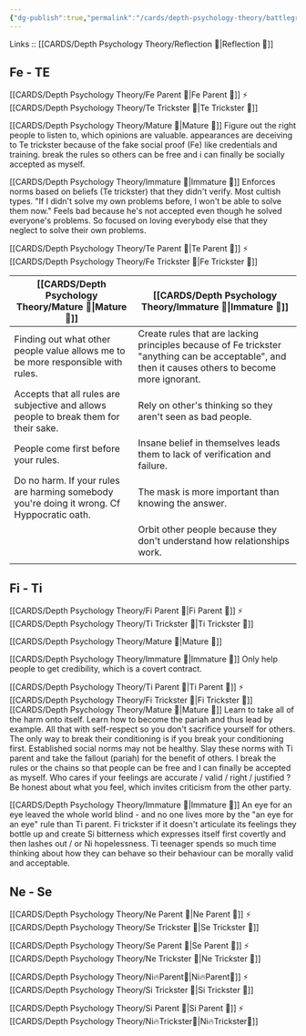 ```yaml
---
{"dg-publish":true,"permalink":"/cards/depth-psychology-theory/battleground-of-responsibility/","noteIcon":"","created":"2023-01-06T16:46:08.251+01:00","updated":"2023-04-14T15:28:33.441+02:00"}
---
```


Links :: [[CARDS/Depth Psychology Theory/Reflection 🔀\|Reflection 🔀]] 

## Fe - TE
[[CARDS/Depth Psychology Theory/Fe Parent 🤨\|Fe Parent 🤨]] ⚡ [[CARDS/Depth Psychology Theory/Te Trickster 🤡\|Te Trickster 🤡]]

[[CARDS/Depth Psychology Theory/Mature 🐢\|Mature 🐢]]
Figure out the right people to listen to, which opinions are valuable. appearances are deceiving to Te trickster because of the fake social proof (Fe) like credentials and training. break the rules so others can be free and i can finally be socially accepted as myself.

[[CARDS/Depth Psychology Theory/Immature 🐎\|Immature 🐎]]
Enforces norms based on beliefs (Te trickster) that they didn't verify. Most cultish types.
"If I didn't solve my own problems before, I won't be able to solve them now." Feels bad because he's not accepted even though he solved everyone's problems. So focused on loving everybody else that they neglect to solve their own problems.

[[CARDS/Depth Psychology Theory/Te Parent 🤨\|Te Parent 🤨]] ⚡ [[CARDS/Depth Psychology Theory/Fe Trickster 🤡\|Fe Trickster 🤡]]

| [[CARDS/Depth Psychology Theory/Mature 🐢\|Mature 🐢]] | [[CARDS/Depth Psychology Theory/Immature 🐎\|Immature 🐎]]                                                                                                                                   |
| ------------- | ------------------------------------------------------------------------------------------------------------------------------------------------- |
| Finding out what other people value allows me to be more responsible with rules.             | Create rules that are lacking principles because of Fe trickster "anything can be acceptable", and then it causes others to become more ignorant. |
| Accepts that all rules are subjective and allows people to break them for their sake.              | Rely on other's thinking so they aren't seen as bad people.                                                                                       |
| People come first before your rules.              | Insane belief in themselves leads them to lack of verification and failure.                                                                       |
| Do no harm. If your rules are harming somebody you're doing it wrong. Cf Hyppocratic oath.              | The mask is more important than knowing the answer.                                                                                               |
|               | Orbit other people because they don't understand how relationships work.                                                                          |
|               |                                                                                                                                                   |

## Fi - Ti
[[CARDS/Depth Psychology Theory/Fi Parent 🤨\|Fi Parent 🤨]] ⚡ [[CARDS/Depth Psychology Theory/Ti Trickster 🤡\|Ti Trickster 🤡]]

[[CARDS/Depth Psychology Theory/Mature 🐢\|Mature 🐢]]


[[CARDS/Depth Psychology Theory/Immature 🐎\|Immature 🐎]]
Only help people to get credibility, which is a covert contract.

[[CARDS/Depth Psychology Theory/Ti Parent 🤨\|Ti Parent 🤨]] ⚡ [[CARDS/Depth Psychology Theory/Fi Trickster 🤡\|Fi Trickster 🤡]]
[[CARDS/Depth Psychology Theory/Mature 🐢\|Mature 🐢]]
Learn to take all of the harm onto itself. Learn how to become the pariah and thus lead by example. All that with self-respect so you don't sacrifice yourself for others. The only way to break their conditioning is if you break your conditioning first. Established social norms may not be healthy. Slay these norms with Ti parent and take the fallout (pariah) for the benefit of others. I break the rules or the chains so that people can be free and I can finally be accepted as myself. Who cares if your feelings are accurate / valid / right / justified ? Be honest about what you feel, which invites criticism from the other party.

[[CARDS/Depth Psychology Theory/Immature 🐎\|Immature 🐎]]
An eye for an eye leaved the whole world blind - and no one lives more by the "an eye for an eye" rule than Ti parent.
Fi trickster if it doesn't articulate its feelings they bottle up and create Si bitterness which expresses itself first covertly and then lashes out / or Ni hopelessness. Ti teenager spends so much time thinking about how they can behave so their behaviour can be morally valid and acceptable.

## Ne - Se 
[[CARDS/Depth Psychology Theory/Ne Parent 🤨\|Ne Parent 🤨]] ⚡ [[CARDS/Depth Psychology Theory/Se Trickster 🤡\|Se Trickster 🤡]]

[[CARDS/Depth Psychology Theory/Se Parent 🤨\|Se Parent 🤨]] ⚡ [[CARDS/Depth Psychology Theory/Ne Trickster 🤡\|Ne Trickster 🤡]]

[[CARDS/Depth Psychology Theory/Ni🔥Parent🤨\|Ni🔥Parent🤨]] ⚡ [[CARDS/Depth Psychology Theory/Si Trickster 🤡\|Si Trickster 🤡]]

[[CARDS/Depth Psychology Theory/Si Parent 🤨\|Si Parent 🤨]] ⚡ [[CARDS/Depth Psychology Theory/Ni🔥Trickster🤡\|Ni🔥Trickster🤡]]






